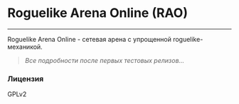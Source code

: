 # Roguelike Arena Online (RAO)
----------
Roguelike Arena Online - сетевая арена с упрощенной roguelike-механикой. 

>*Все подробности после первых тестовых релизов...* 


### Лицензия
GPLv2